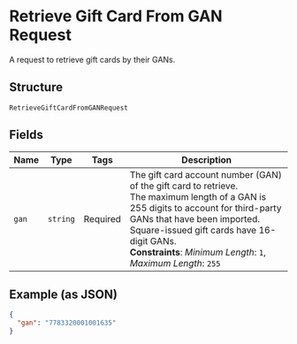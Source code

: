 
# Retrieve Gift Card From GAN Request

A request to retrieve gift cards by their GANs.

## Structure

`RetrieveGiftCardFromGANRequest`

## Fields

| Name | Type | Tags | Description |
|  --- | --- | --- | --- |
| `gan` | `string` | Required | The gift card account number (GAN) of the gift card to retrieve.<br/>The maximum length of a GAN is 255 digits to account for third-party GANs that have been imported.<br/>Square-issued gift cards have 16-digit GANs.<br/>**Constraints**: *Minimum Length*: `1`, *Maximum Length*: `255` |

## Example (as JSON)

```json
{
  "gan": "7783320001001635"
}
```

